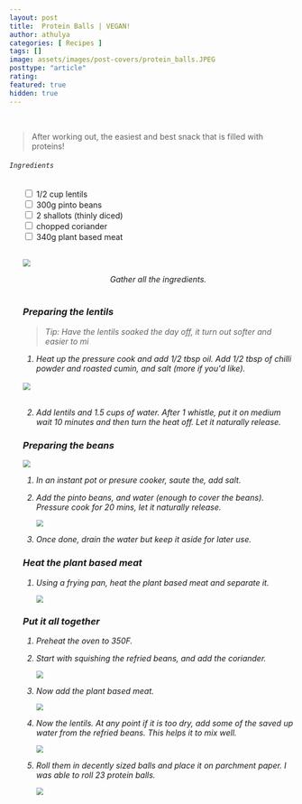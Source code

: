 ```yaml
---
layout: post
title:  Protein Balls | VEGAN!
author: athulya
categories: [ Recipes ]
tags: []
image: assets/images/post-covers/protein_balls.JPEG
posttype: "article"
rating:
featured: true
hidden: true
---
```


<br>

> After working out, the easiest and best snack that is filled with proteins!

###### `Ingredients`
<ul>
<input type="checkbox" class="task-list-item-checkbox"> 1/2 cup lentils
<br>
<input type="checkbox"  class="task-list-item-checkbox"> 300g pinto beans
<br>
<input type="checkbox"  class="task-list-item-checkbox"> 2 shallots (thinly diced)
<br>
<input type="checkbox"  class="task-list-item-checkbox"> chopped coriander
<br>
<input type="checkbox"  class="task-list-item-checkbox"> 340g plant based meat
<br>
<br>

<img src="/assets/images/protein-balls/setup.JPEG" style="zoom:80%;" /><em><center>Gather all the ingredients.</center>
<br>

###  Preparing the lentils

> Tip: Have the lentils soaked the day off, it turn out softer and easier to mi

1. Heat up the pressure cook and add 1/2 tbsp oil. Add 1/2 tbsp of chilli powder and roasted cumin, and salt (more if you'd like).
<br>
<img src="/assets/images/protein-balls/spices.JPEG" style="zoom:80%;" /><em><center></center><br>

2. Add lentils and 1.5 cups of water. After 1 whistle, put it on medium wait 10 minutes and then turn the heat off. Let it naturally release.

### Preparing the beans

<img src="/assets/images/protein-balls/diced.JPEG" style="zoom:80%;" /><em><center></center>

1. In an instant pot or presure cooker, saute the, add salt.

2. Add the pinto beans, and water (enough to cover the beans). Pressure cook for 20 mins, let it naturally release.

   <img src="/assets/images/protein-balls/water.JPEG" style="zoom:80%;" /><em><center></center>

3. Once done, drain the water but keep it aside for later use.

### Heat the plant based meat

1. Using a frying pan, heat the plant based meat and separate it.

   <img src="/assets/images/protein-balls/meats.JPEG" style="zoom:80%;" /><em><center></center>

### Put it all together

1. Preheat the oven to 350F.

2. Start with squishing the refried beans, and add the coriander.

   <img src="/assets/images/protein-balls/cori.JPEG" style="zoom:80%;" /><em><center></center>

3. Now add the plant based meat.

   <img src="/assets/images/protein-balls/mixed.JPEG" style="zoom:80%;" /><em><center></center>

4. Now the lentils. At any point if it is too dry, add some of the saved up water from the refried beans. This helps it to mix well.

   <img src="/assets/images/protein-balls/mixed2.JPEG" style="zoom:80%;" /><em><center></center>

5. Roll them in decently sized balls and place it on parchment paper. I was able to roll 23 protein balls.

   <img src="/assets/images/protein-balls/roll.JPEG" style="zoom:80%;" /><em><center></center>